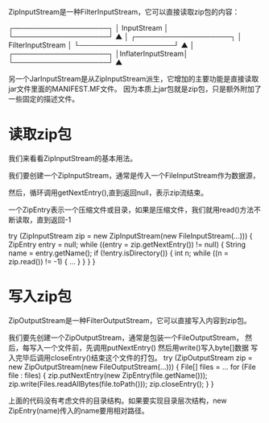 ZipInputStream是一种FilterInputStream，它可以直接读取zip包的内容：

┌───────────────────┐
│    InputStream    │
└───────────────────┘
          ▲
          │
┌───────────────────┐
│ FilterInputStream │
└───────────────────┘
          ▲
          │
┌───────────────────┐
│InflaterInputStream│
└───────────────────┘
          ▲

另一个JarInputStream是从ZipInputStream派生，它增加的主要功能是直接读取jar文件里面的MANIFEST.MF文件。
因为本质上jar包就是zip包，只是额外附加了一些固定的描述文件。

# 读取zip包

我们来看看ZipInputStream的基本用法。

我们要创建一个ZipInputStream，通常是传入一个FileInputStream作为数据源，

然后，循环调用getNextEntry(),直到返回null，表示zip流结束。

一个ZipEntry表示一个压缩文件或目录，如果是压缩文件，我们就用read()方法不断读取，直到返回-1

try (ZipInputStream zip = new ZipInputStream(new FileInputStream(...))) {
    ZipEntry entry = null;
    while ((entry = zip.getNextEntry()) != null) {
        String name = entry.getName();
        if (!entry.isDirectory()) {
            int n;
            while ((n = zip.read()) != -1) {
                ...
            }
        }
    }
}

# 写入zip包

ZipOutputStream是一种FilterOutputStream，它可以直接写入内容到zip包。

我们要先创建一个ZipOutputStream，通常是包装一个FileOutputStream，
然后，每写入一个文件前，先调用putNextEntry()
然后用write()写入byte[]数据
写入完毕后调用closeEntry()结束这个文件的打包。
try (ZipOutputStream zip = new ZipOutputStream(new FileOutputStream(...))) {
    File[] files = ...
    for (File file : files) {
        zip.putNextEntry(new ZipEntry(file.getName()));
        zip.write(Files.readAllBytes(file.toPath()));
        zip.closeEntry();
    }
}

上面的代码没有考虑文件的目录结构。如果要实现目录层次结构，new ZipEntry(name)传入的name要用相对路径。




























































































